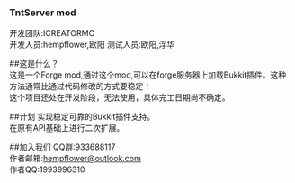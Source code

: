### TntServer mod  
开发团队:ICREATORMC  
开发人员:hempflower,欧阳
测试人员:欧阳,浮华

##这是什么？  
这是一个Forge mod,通过这个mod,可以在forge服务器上加载Bukkit插件。这种方法通常比通过代码修改的方式要稳定！  
这个项目还处在开发阶段，无法使用，具体完工日期尚不确定。

##计划
实现稳定可靠的Bukkit插件支持。  
在原有API基础上进行二次扩展。

##加入我们
QQ群:933688117  
作者邮箱:hempflower@outlook.com  
作者QQ:1993996310  
